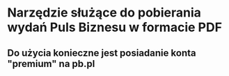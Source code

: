 # Narzędzie służące do pobierania wydań Puls Biznesu w formacie PDF
## Do użycia konieczne jest posiadanie konta "premium" na pb.pl

